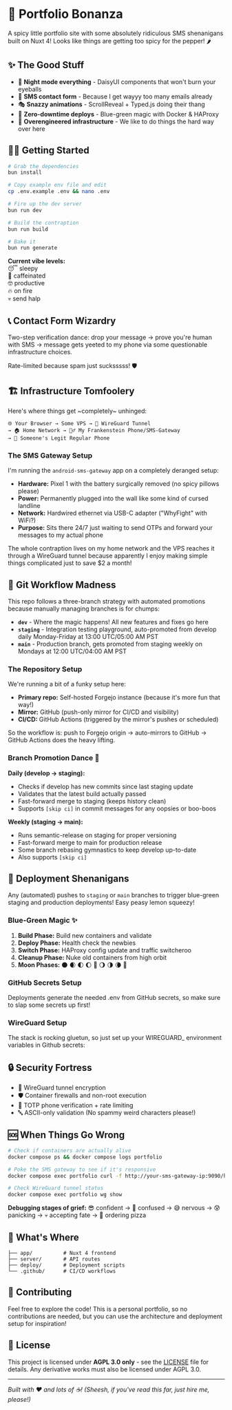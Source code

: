 # 🚀 Portfolio Bonanza

A spicy little portfolio site with some absolutely ridiculous SMS shenanigans built on Nuxt 4! Looks like things are getting too spicy for the pepper! 🌶️ 

## ✨ The Good Stuff

- 🌙 **Night mode everything** - DaisyUI components that won't burn your eyeballs
- 📱 **SMS contact form** - Because I get wayyy too many emails already 
- 🎭 **Snazzy animations** - ScrollReveal + Typed.js doing their thang
- 🐳 **Zero-downtime deploys** - Blue-green magic with Docker & HAProxy
- 🔧 **Overengineered infrastructure** - We like to do things the hard way over here

## 🏃‍♂️ Getting Started

```bash
# Grab the dependencies
bun install

# Copy example env file and edit
cp .env.example .env && nano .env

# Fire up the dev server
bun run dev

# Build the contraption
bun run build

# Bake it
bun run generate
```

**Current vibe levels:**  
😴 sleepy  
🙂 caffeinated  
🤓 productive  
🔥 on fire  
💀 send halp  

## 📞 Contact Form Wizardry

Two-step verification dance: drop your message → prove you're human with SMS → message gets yeeted to my phone via some questionable infrastructure choices.

Rate-limited because spam just sucksssss! 🛡️

## 🏗️ Infrastructure Tomfoolery

Here's where things get ~completely~ unhinged:

```
🌐 Your Browser → Some VPS → 🔐 WireGuard Tunnel 
→ 🏠 Home Network → 🧟‍♂️ My Frankenstein Phone/SMS-Gateway 
→ 📱 Someone's Legit Regular Phone
```

### The SMS Gateway Setup

I'm running the `android-sms-gateway` app on a completely deranged setup:
- **Hardware:** Pixel 1 with the battery surgically removed (no spicy pillows please)
- **Power:** Permanently plugged into the wall like some kind of cursed landline
- **Network:** Hardwired ethernet via USB-C adapter ("WhyFight" with WiFi?)
- **Purpose:** Sits there 24/7 just waiting to send OTPs and forward your messages to my actual phone

The whole contraption lives on my home network and the VPS reaches it through a WireGuard tunnel because apparently I enjoy making simple things complicated just to save $2 a month!

## 🌳 Git Workflow Madness

This repo follows a three-branch strategy with automated promotions because manually managing branches is for chumps:

- **`dev`** - Where the magic happens! All new features and fixes go here
- **`staging`** - Integration testing playground, auto-promoted from develop daily Monday-Friday at 13:00 UTC/05:00 AM PST
- **`main`** - Production branch, gets promoted from staging weekly on Mondays at 12:00 UTC/04:00 AM PST

### The Repository Setup

We're running a bit of a funky setup here:
- **Primary repo:** Self-hosted Forgejo instance (because it's more fun that way!)
- **Mirror:** GitHub (push-only mirror for CI/CD and visibility)
- **CI/CD:** GitHub Actions (triggered by the mirror's pushes or scheduled)

So the workflow is: push to Forgejo origin → auto-mirrors to GitHub → GitHub Actions does the heavy lifting.

### Branch Promotion Dance 💃

**Daily (develop → staging):**
- Checks if develop has new commits since last staging update
- Validates that the latest build actually passed
- Fast-forward merge to staging (keeps history clean)
- Supports `[skip ci]` in commit messages for any oopsies or boo-boos

**Weekly (staging → main):**
- Runs semantic-release on staging for proper versioning
- Fast-forward merge to main for production release
- Some branch rebasing gymnastics to keep develop up-to-date
- Also supports `[skip ci]`

## 🚢 Deployment Shenanigans

Any (automated) pushes to `staging` or `main` branches to trigger blue-green staging and production deployments! Easy peasy lemon squeezy!

### Blue-Green Magic ✨
1. **Build Phase:** Build new containers and validate
2. **Deploy Phase:** Health check the newbies
3. **Switch Phase:** HAProxy config update and traffic switcheroo
4. **Cleanup Phase:** Nuke old containers from high orbit
5. **Moon Phases:** 🌑 🌒 🌓 🌔 🌝 🌖 🌗 🌘 🌚

### GitHub Secrets Setup
Deployments generate the needed .env from GitHub secrets, so make sure to slap some secrets up first!

### WireGuard Setup
The stack is rocking gluetun, so just set up your WIREGUARD_ environment variables in Github secrets:

## 🔒 Security Fortress

- 🔐 WireGuard tunnel encryption
- 🛡️ Container firewalls and non-root execution
- 🔢 TOTP phone verification + rate limiting
- 🔤 ASCII-only validation (No spammy weird characters please!)

## 🆘 When Things Go Wrong

```bash
# Check if containers are actually alive
docker compose ps && docker compose logs portfolio

# Poke the SMS gateway to see if it's responsive
docker compose exec portfolio curl -f http://your-sms-gateway-ip:9090/health

# Check WireGuard tunnel status
docker compose exec portfolio wg show
```

**Debugging stages of grief:** 😎 confident → 🤔 confused → 😅 nervous → 😰 panicking → 💀 accepting fate → 🍕 ordering pizza

## 📁 What's Where

```
├── app/          # Nuxt 4 frontend
├── server/       # API routes
├── deploy/       # Deployment scripts
└── .github/      # CI/CD workflows
```

## 🤝 Contributing

Feel free to explore the code! This is a personal portfolio, so no contributions are needed, but you can use the architecture and deployment setup for inspiration!

## 📜 License

This project is licensed under **AGPL 3.0 only** - see the [LICENSE](LICENSE) file for details. Any derivative works must also be licensed under AGPL 3.0.

---

*Built with ❤️ and lots of ☕! (Sheesh, if you've read this far, just hire me, please!)*
